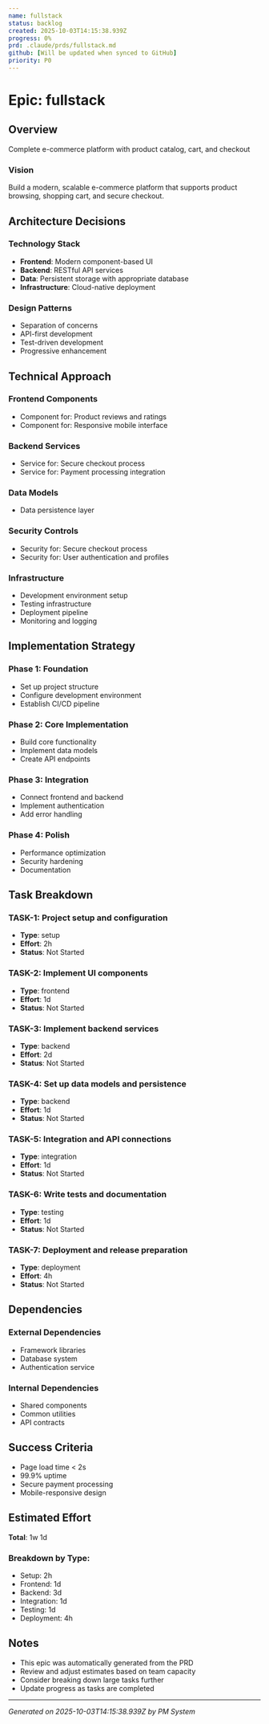 ```yaml
---
name: fullstack
status: backlog
created: 2025-10-03T14:15:38.939Z
progress: 0%
prd: .claude/prds/fullstack.md
github: [Will be updated when synced to GitHub]
priority: P0
---
```


# Epic: fullstack

## Overview
Complete e-commerce platform with product catalog, cart, and checkout

### Vision
Build a modern, scalable e-commerce platform that supports product browsing, shopping cart, and secure checkout.


## Architecture Decisions

### Technology Stack
- **Frontend**: Modern component-based UI
- **Backend**: RESTful API services
- **Data**: Persistent storage with appropriate database
- **Infrastructure**: Cloud-native deployment

### Design Patterns
- Separation of concerns
- API-first development
- Test-driven development
- Progressive enhancement

## Technical Approach

### Frontend Components
- Component for: Product reviews and ratings
- Component for: Responsive mobile interface

### Backend Services
- Service for: Secure checkout process
- Service for: Payment processing integration

### Data Models
- Data persistence layer

### Security Controls
- Security for: Secure checkout process
- Security for: User authentication and profiles


### Infrastructure
- Development environment setup
- Testing infrastructure
- Deployment pipeline
- Monitoring and logging

## Implementation Strategy

### Phase 1: Foundation
- Set up project structure
- Configure development environment
- Establish CI/CD pipeline

### Phase 2: Core Implementation
- Build core functionality
- Implement data models
- Create API endpoints

### Phase 3: Integration
- Connect frontend and backend
- Implement authentication
- Add error handling

### Phase 4: Polish
- Performance optimization
- Security hardening
- Documentation

## Task Breakdown

### TASK-1: Project setup and configuration
- **Type**: setup
- **Effort**: 2h
- **Status**: Not Started

### TASK-2: Implement UI components
- **Type**: frontend
- **Effort**: 1d
- **Status**: Not Started

### TASK-3: Implement backend services
- **Type**: backend
- **Effort**: 2d
- **Status**: Not Started

### TASK-4: Set up data models and persistence
- **Type**: backend
- **Effort**: 1d
- **Status**: Not Started

### TASK-5: Integration and API connections
- **Type**: integration
- **Effort**: 1d
- **Status**: Not Started

### TASK-6: Write tests and documentation
- **Type**: testing
- **Effort**: 1d
- **Status**: Not Started

### TASK-7: Deployment and release preparation
- **Type**: deployment
- **Effort**: 4h
- **Status**: Not Started

## Dependencies

### External Dependencies
- Framework libraries
- Database system
- Authentication service

### Internal Dependencies
- Shared components
- Common utilities
- API contracts

## Success Criteria

- Page load time < 2s
- 99.9% uptime
- Secure payment processing
- Mobile-responsive design

## Estimated Effort

**Total**: 1w 1d

### Breakdown by Type:
- Setup: 2h
- Frontend: 1d
- Backend: 3d
- Integration: 1d
- Testing: 1d
- Deployment: 4h

## Notes

- This epic was automatically generated from the PRD
- Review and adjust estimates based on team capacity
- Consider breaking down large tasks further
- Update progress as tasks are completed

---

*Generated on 2025-10-03T14:15:38.939Z by PM System*